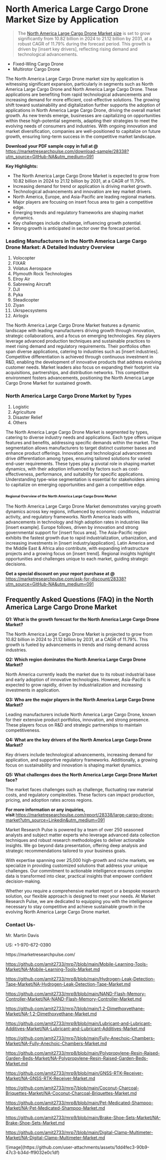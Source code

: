 <h1>North America Large Cargo Drone Market&nbsp;Size by Application</h1><blockquote><p>The <a href="https://marketresearchpulse.com/download-sample/28338?utm_source=GitHub-NA&amp;utm_medium=091">North America Large Cargo Drone Market size</a> is set to grow significantly from 10.82 billion in 2024 to 21.12 billion by 2031, at a robust CAGR of 11.79% during the forecast period. This growth is driven by [insert key drivers], reflecting rising demand and technological advancements.</p></blockquote><ul><li>Fixed-Wing Cargo Drone<li> Multirotor Cargo Drone</li></ul><p>The North America Large Cargo Drone market size by application is witnessing significant expansion, particularly in segments such as North America Large Cargo Drone and North America Large Cargo Drone. These applications are benefiting from rapid technological advancements and increasing demand for more efficient, cost-effective solutions. The growing shift toward sustainability and digitalization further supports the adoption of applications in North America Large Cargo Drone, driving the overall market growth. As new trends emerge, businesses are capitalizing on opportunities within these high-potential segments, adapting their strategies to meet the evolving needs of consumers and industries. With ongoing innovation and market diversification, companies are well-positioned to capitalize on future growth, ensuring long-term success in the competitive market landscape.</p><p><strong>Download your PDF sample copy in full at @ </strong><a href="https://marketresearchpulse.com/download-sample/28338?utm_source=GitHub-NA&amp;utm_medium=091">https://marketresearchpulse.com/download-sample/28338?utm_source=GitHub-NA&amp;utm_medium=091</a></p><p><strong>Key Highlights: </strong></p><ul><li>The North America Large Cargo Drone Market is expected to grow from 10.82 billion in 2024 to 21.12 billion by 2031, at a CAGR of 11.79%.</li><li>Increasing demand for trend or application is driving market growth.</li><li>Technological advancements and innovation are key market drivers.</li><li>North America, Europe, and Asia-Pacific are leading regional markets.</li><li>Major players are focusing on insert focus area to gain a competitive edge.</li><li>Emerging trends and regulatory frameworks are shaping market dynamics.</li><li>Key challenges include challenge, influencing growth potential.</li><li>Strong growth is anticipated in sector over the forecast period.</li></ul><h3>Leading Manufacturers in the North America Large Cargo Drone Market: A Detailed Industry Overview</h3><ol><li>Volocopter</li><li>FIXAR</li><li>Volatus Aerospace</li><li>Plymouth Rock Technologies</li><li>Elroy Air</li><li>Sabrewing Aircraft</li><li>DJI</li><li>Pyka</li><li>Steadicopter</li><li>Ziyan</li><li>Ukrspecsystems</li><li>Airlogix</li></ol><div class="flex max-w-full flex-col flex-grow"><div class="min-h-8 text-message flex w-full flex-col items-end gap-2 whitespace-normal break-words [.text-message+&amp;]:mt-5" dir="auto" data-message-author-role="assistant" data-message-id="fd8432e4-4910-450d-b182-61b7bfb0a01f" data-message-model-slug="gpt-4o"><div class="flex w-full flex-col gap-1 empty:hidden first:pt-[3px]"><div class="markdown prose w-full break-words dark:prose-invert light"><p>The North America Large Cargo Drone Market features a dynamic landscape with leading manufacturers driving growth through innovation, strategic collaborations, and a focus on emerging technologies. Key players leverage advanced production techniques and sustainable practices to meet rising demand and regulatory requirements. Their portfolios often span diverse applications, catering to industries such as [insert industries]. Competitive differentiation is achieved through continuous investment in R&amp;D, enabling the development of innovative products that address evolving customer needs. Market leaders also focus on expanding their footprint via acquisitions, partnerships, and distribution networks. This competitive environment fosters advancements, positioning the North America Large Cargo Drone Market for sustained growth.</p></div></div></div></div><h3>North America Large Cargo Drone Market by Types</h3><ol><li>Logistic<li> Agriculture<li> Disaster Relief<li> Others</li></ol><div class="flex max-w-full flex-col flex-grow"><div class="min-h-8 text-message flex w-full flex-col items-end gap-2 whitespace-normal break-words [.text-message+&amp;]:mt-5" dir="auto" data-message-author-role="assistant" data-message-id="084470be-0bb7-4664-bddf-5156b4f41249" data-message-model-slug="gpt-4o-mini"><div class="flex w-full flex-col gap-1 empty:hidden first:pt-[3px]"><div class="markdown prose w-full break-words dark:prose-invert light"><p>The North America Large Cargo Drone Market is segmented by types, catering to diverse industry needs and applications. Each type offers unique features and benefits, addressing specific demands within the market. The segmentation allows manufacturers to target distinct customer bases and enhance product offerings. Innovation and technological advancements drive differentiation among types, ensuring tailored solutions for varied end-user requirements. These types play a pivotal role in shaping market dynamics, with their adoption influenced by factors such as cost-effectiveness, performance, and suitability for specific applications. Understanding type-wise segmentation is essential for stakeholders aiming to capitalize on emerging opportunities and gain a competitive edge.</p></div></div></div></div><h3><span style="font-size: 11px;">Regional Overview of the North America Large Cargo Drone Market</span></h3><div class="flex max-w-full flex-col flex-grow"><div class="min-h-8 text-message flex w-full flex-col items-end gap-2 whitespace-normal break-words [.text-message+&amp;]:mt-5" dir="auto" data-message-author-role="assistant" data-message-id="e9038762-ce64-4e30-91c9-9bd413514231" data-message-model-slug="gpt-4o-mini"><div class="flex w-full flex-col gap-1 empty:hidden first:pt-[3px]"><div class="markdown prose w-full break-words dark:prose-invert light"><p>The North America Large Cargo Drone Market demonstrates varying growth dynamics across key regions, influenced by economic conditions, industrial activity, and regulatory frameworks. North America leads with advancements in technology and high adoption rates in industries like [insert example]. Europe follows, driven by innovation and strong governmental support for [insert focus area]. The Asia-Pacific region exhibits the fastest growth due to rapid industrialization, urbanization, and increasing investments in [insert industry/application]. Latin America and the Middle East &amp; Africa also contribute, with expanding infrastructure projects and a growing focus on [insert trend]. Regional insights highlight opportunities and challenges unique to each market, guiding strategic decisions.</p></div></div></div></div><p><strong>Get a special discount on your report purchase at @ </strong><a href="https://marketresearchpulse.com/ask-for-discount/28338?utm_source=GitHub-NA&amp;utm_medium=091">https://marketresearchpulse.com/ask-for-discount/28338?utm_source=GitHub-NA&amp;utm_medium=091</a></p><h2>Frequently Asked Questions (FAQ) in the North America Large Cargo Drone Market</h2><p><strong>Q1: What is the growth forecast for the North America Large Cargo Drone Market?</strong></p><p>The North America Large Cargo Drone Market is projected to grow from 10.82 billion in 2024 to 21.12 billion by 2031, at a CAGR of 11.79%. This growth is fueled by advancements in trends and rising demand across industries.</p><p><strong>Q2: Which region dominates the North America Large Cargo Drone Market?</strong></p><p>North America currently leads the market due to its robust industrial base and early adoption of innovative technologies. However, Asia-Pacific is expected to grow rapidly, driven by industrialization and increasing investments in application.</p><p><strong>Q3: Who are the major players in the North America Large Cargo Drone Market?</strong></p><p>Leading manufacturers include North America Large Cargo Drone, known for their extensive product portfolios, innovation, and strong presence. These players focus on R&amp;D and strategic partnerships to maintain competitiveness.</p><p><strong>Q4: What are the key drivers of the North America Large Cargo Drone Market?</strong></p><p>Key drivers include technological advancements, increasing demand for application, and supportive regulatory frameworks. Additionally, a growing focus on sustainability and innovation is shaping market dynamics.</p><p><strong>Q5: What challenges does the North America Large Cargo Drone Market face?</strong></p><p>The market faces challenges such as challenge, fluctuating raw material costs, and regulatory complexities. These factors can impact production, pricing, and adoption rates across regions.</p><p><strong>For more information or any inquiries, visit&nbsp;</strong><a href="https://marketresearchpulse.com/report/28338/large-cargo-drone-market?utm_source=Linkedin&utm_medium=091">https://marketresearchpulse.com/report/28338/large-cargo-drone-market?utm_source=Linkedin&utm_medium=091</a></p><p>Market Research Pulse is powered by a team of over 250 seasoned analysts and subject matter experts who leverage advanced data collection techniques and robust research methodologies to deliver actionable insights. We go beyond data presentation, offering deep analysis and strategic recommendations tailored to your business goals.</p><p>With expertise spanning over 25,000 high-growth and niche markets, we specialize in providing customized solutions that address your unique challenges. Our commitment to actionable intelligence ensures complex data is transformed into clear, practical insights that empower confident decision-making.</p><p>Whether you require a comprehensive market report or a bespoke research solution, our flexible approach is designed to meet your needs. At Market Research Pulse, we are dedicated to equipping you with the intelligence necessary to stay competitive and achieve sustainable growth in the evolving North America Large Cargo Drone market.</p><h3><strong>Contact Us-</strong></h3><p>Mr. Martin Davis</p><p>US: +1-970-672-0390</p><p>https://marketresearchpulse.com/</p><p><a href="https://github.com/amit2733/mrp7/blob/main/Mobile-Learning-Tools-Market/NA-Mobile-Learning-Tools-Market.md">https://github.com/amit2733/mrp7/blob/main/Mobile-Learning-Tools-Market/NA-Mobile-Learning-Tools-Market.md</a></p><p><a href="https://github.com/amit2733/mrp8/blob/main/Hydrogen-Leak-Detection-Tape-Market/NA-Hydrogen-Leak-Detection-Tape-Market.md">https://github.com/amit2733/mrp8/blob/main/Hydrogen-Leak-Detection-Tape-Market/NA-Hydrogen-Leak-Detection-Tape-Market.md</a></p><p><a href="https://github.com/amit2733/mrp9/blob/main/NAND-Flash-Memory-Controller-Market/NA-NAND-Flash-Memory-Controller-Market.md">https://github.com/amit2733/mrp9/blob/main/NAND-Flash-Memory-Controller-Market/NA-NAND-Flash-Memory-Controller-Market.md</a></p><p><a href="https://github.com/amit2733/mrp7/blob/main/1,2-Dimethoxyethane-Market/NA-1,2-Dimethoxyethane-Market.md">https://github.com/amit2733/mrp7/blob/main/1,2-Dimethoxyethane-Market/NA-1,2-Dimethoxyethane-Market.md</a></p><p><a href="https://github.com/amit2733/mrp9/blob/main/Lubricant-and-Lubricant-Additives-Market/NA-Lubricant-and-Lubricant-Additives-Market.md">https://github.com/amit2733/mrp9/blob/main/Lubricant-and-Lubricant-Additives-Market/NA-Lubricant-and-Lubricant-Additives-Market.md</a></p><p><a href="https://github.com/amit2733/mrp7/blob/main/Fully-Anechoic-Chambers-Market/NA-Fully-Anechoic-Chambers-Market.md">https://github.com/amit2733/mrp7/blob/main/Fully-Anechoic-Chambers-Market/NA-Fully-Anechoic-Chambers-Market.md</a></p><p><a href="https://github.com/amit2733/mrp8/blob/main/Polypropylene-Resin-Raised-Garden-Beds-Market/NA-Polypropylene-Resin-Raised-Garden-Beds-Market.md">https://github.com/amit2733/mrp8/blob/main/Polypropylene-Resin-Raised-Garden-Beds-Market/NA-Polypropylene-Resin-Raised-Garden-Beds-Market.md</a></p><p><a href="https://github.com/amit2733/mrp9/blob/main/GNSS-RTK-Receiver-Market/NA-GNSS-RTK-Receiver-Market.md">https://github.com/amit2733/mrp9/blob/main/GNSS-RTK-Receiver-Market/NA-GNSS-RTK-Receiver-Market.md</a></p><p><a href="https://github.com/amit2733/mrp7/blob/main/Coconut-Charcoal-Briquettes-Market/NA-Coconut-Charcoal-Briquettes-Market.md">https://github.com/amit2733/mrp7/blob/main/Coconut-Charcoal-Briquettes-Market/NA-Coconut-Charcoal-Briquettes-Market.md</a></p><p><a href="https://github.com/amit2733/mrp8/blob/main/Pet-Medicated-Shampoo-Market/NA-Pet-Medicated-Shampoo-Market.md">https://github.com/amit2733/mrp8/blob/main/Pet-Medicated-Shampoo-Market/NA-Pet-Medicated-Shampoo-Market.md</a></p><p><a href="https://github.com/amit2733/mrp9/blob/main/Brake-Shoe-Sets-Market/NA-Brake-Shoe-Sets-Market.md">https://github.com/amit2733/mrp9/blob/main/Brake-Shoe-Sets-Market/NA-Brake-Shoe-Sets-Market.md</a></p><p><a href="https://github.com/amit2733/mrp7/blob/main/Digital-Clamp-Multimeter-Market/NA-Digital-Clamp-Multimeter-Market.md">https://github.com/amit2733/mrp7/blob/main/Digital-Clamp-Multimeter-Market/NA-Digital-Clamp-Multimeter-Market.md</a></p>
![image](https://github.com/user-attachments/assets/1dd4fec3-90b9-47c3-b34d-ff9032e0c1df)
